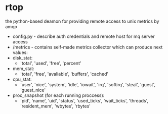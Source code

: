 # rtop
the python-based deamon for providing remote access to unix metrics by amqp

- config.py - describe auth credentials and remote host for mq server access
- /metrics - contains self-made metrics collector which can produce next values:
 - disk_stat:
    - 'total', 'used', 'free', 'percent'
 - mem_stat:
    - 'total', 'free', 'avaliable', 'buffers', 'cached'
 - cpu_stat:
    - 'user', 'nice', 'system', 'idle', 'iowait', 'irq', 'softirq', 'steal', 'guest', 'guest_nice'
  - proc_snapshot (for each running proccess):
    - 'pid', 'name', 'uid', 'status', 'used_ticks', 'wait_ticks', 'threads', 'resident_mem', 'wbytes', 'rbytes'
